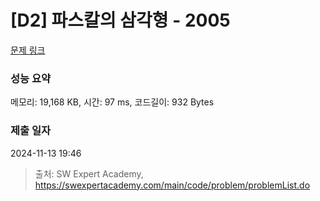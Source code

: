 # [D2] 파스칼의 삼각형 - 2005 

[문제 링크](https://swexpertacademy.com/main/code/problem/problemDetail.do?contestProbId=AV5P0-h6Ak4DFAUq) 

### 성능 요약

메모리: 19,168 KB, 시간: 97 ms, 코드길이: 932 Bytes

### 제출 일자

2024-11-13 19:46



> 출처: SW Expert Academy, https://swexpertacademy.com/main/code/problem/problemList.do